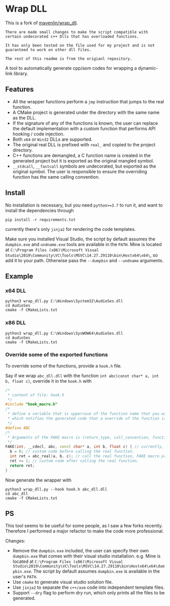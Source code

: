 # Wrap DLL

This is a fork of [mavenlin/wrap_dll](https://github.com/mavenlin/wrap_dll).

```
There are made small changes to make the script compatible with certain undecorated c++ Dlls that has overloaded functions.

It has only been tested on the file used for my project and is not guaranteed to work on other dll files.

The rest of this readme is from the origianl repository.
```

A tool to automatically generate cpp/asm codes for wrapping a dynamic-link library.

## Features

- All the wrapper functions perform a `jmp` instruction that jumps to the real function.
- A CMake project is generated under the directory with the same name as the DLL.
- If the signature of any of the functions is known, the user can replace the default implementation with a custom function that performs API hooking / code injection.
- Both `x64` or `Win32` DLLs are supported.
- The original real DLL is prefixed with `real_` and copied to the project directory.
- C++ functions are demangled, a C function name is created in the generated project but it is exported as the original mangled symbol.
- `__stdcall`, `__fastcall` symbols are undecorated, but exported as the original symbol. The user is responsible to ensure the overriding function has the same calling convention.

## Install

No installation is necessary, but you need `python>=3.7` to run it, and want to install the dependencies through

```shell
pip install -r requirements.txt
```

currently there's only `jinja2` for rendering the code templates.

Make sure you installed Visual Studio, the script by default assumes the `dumpbin.exe` and `undname.exe` tools are available in the `PATH`. Mine is located at `C:\Program Files (x86)\Microsoft Visual Studio\2019\Community\VC\Tools\MSVC\14.27.29110\bin\Hostx64\x64\`, so add it to your path. Otherwise pass the `--dumpbin` and `--undname` arguments.

## Example

### x64 DLL

```shell
python3 wrap_dll.py C:\Windows\System32\AudioSes.dll
cd AudioSes
cmake -f CMakeLists.txt
```

### x86 DLL

```shell
python3 wrap_dll.py C:\Windows\SysWOW64\AudioSes.dll
cd AudioSes
cmake -f CMakeLists.txt
```

### Override some of the exported functions

To override some of the functions, provide a `hook.h` file.

Say if we wrap `abc_dll.dll` with the function `int abc(const char* a, int b, float c)`, override it in the `hook.h` with

```C++
/*
 * content of file: hook.h
 */
#include "hook_macro.h"
/*
 * define a variable that is uppercase of the function name that you want to override.
 * which notifies the generated code that a override of the function is provided.
 */
#define ABC
/*
 * Arguments of the FAKE macro is (return_type, call_convention, function_name, arg_type1 arg1, arg_type2 arg2, ...).
 */
FAKE(int, __cdecl, abc, const char* a, int b, float c) { // currently, the parsing code only support __cdecl functions.
  b = 0; // custom code before calling the real function.
  int ret = abc_real(a, b, c); // call the real function, FAKE macro prepares abc_real for you, which can be called directly.
  ret += 1; // custom code after calling the real function.
  return ret;
}
```

Now generate the wrapper with

```shell
python3 wrap_dll.py --hook hook.h abc_dll.dll
cd abc_dll
cmake -f CMakeLists.txt
```

## PS

This tool seems to be useful for some people, as I saw a few forks recently.
Therefore I performed a major refactor to make the code more professional.

Changes:

- Remove the `dumpbin.exe` included, the user can specify their own `dumpbin.exe` that comes with their visual studio installation. e.g. Mine is located at `C:\Program Files (x86)\Microsoft Visual Studio\2019\Community\VC\Tools\MSVC\14.27.29110\bin\Hostx64\x64\dumpbin.exe`. The script by default assumes `dumpbin.exe` is available in the user's `PATH`.
- Use `cmake` to generate visual studio solution file.
- Use `jinja2` to separate the `c++/asm` code into independent template files.
- Support `--dry` flag to perform dry run, which only prints all the files to be generated.
